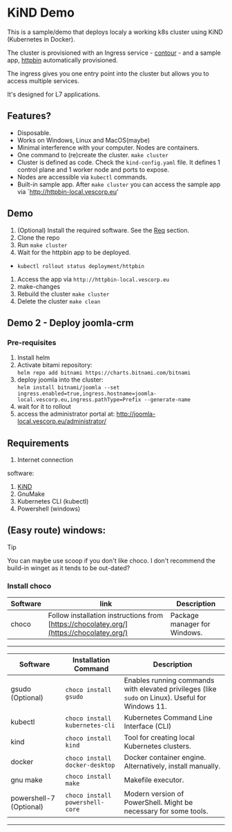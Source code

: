 # KiND Demo

This is a sample/demo that deploys localy a working k8s cluster using KiND (Kubernetes in Docker). 

The cluster is provisioned with an Ingress service  - [contour](https://projectcontour.io/) -  and a sample app, [httpbin](https://httpbin.org/) automatically provisioned.

The ingress gives you one entry point into the cluster but allows you to access multiple services. 

It's designed for L7 applications.


## Features?

- Disposable.  
- Works on Windows, Linux and MacOS(maybe) 
- Minimal interference with your computer. Nodes are containers. 
- One command to (re)create the cluster. `make cluster`
- Cluster is defined as code. Check the `kind-config.yaml` file. It defines 1 control plane and 1 worker node and ports to expose.
- Nodes are accessible via `kubectl` commands.
- Built-in sample app. After `make cluster` you can access the sample app via `http://httpbin-local.vescorp.eu' 

## Demo


1. (Optional) Install the required software. See the [Req](#req) section.
1. Clone the repo
1. Run `make cluster`
1. Wait for the httpbin app to be deployed.
  - `kubectl rollout status deployment/httpbin`
1. Access the app via `http://httpbin-local.vescorp.eu`
1. make-changes
1. Rebuild the cluster `make cluster`
1. Delete the cluster `make clean`


## Demo 2 - Deploy joomla-crm

### Pre-requisites
 
1. Install helm
1. Activate bitami repository:  
   `helm repo add bitnami https://charts.bitnami.com/bitnami`
1. deploy joomla into the cluster:  
   `helm install bitnami/joomla --set ingress.enabled=true,ingress.hostname=joomla-local.vescorp.eu,ingress.pathType=Prefix --generate-name`
1. wait for it to rollout 
1. access the administrator portal at: http://joomla-local.vescorp.eu/administrator/


## Requirements

1. Internet connection

software: 

1. [KiND](https://kind.sigs.k8s.io/docs/user/quick-start/#installation)
1. GnuMake 
1. Kubernetes CLI (kubectl)
1. Powershell (windows)

## (Easy route) windows:

> [!TIP]
> You can maybe use scoop if you don't like choco. I don't recommend the build-in winget as it tends to be out-dated?


### Install choco


| Software | link                                                                                     | Description                  |
| -------- | ---------------------------------------------------------------------------------------- | ---------------------------- |
| choco    | Follow installation instructions from [https://chocolatey.org/](https://chocolatey.org/) | Package manager for Windows. |
---- 
| Software                | Installation Command            | Description                                                                                       |
| ----------------------- | ------------------------------- | ------------------------------------------------------------------------------------------------- |
| gsudo (Optional)        | `choco install gsudo`           | Enables running commands with elevated privileges (like `sudo` on Linux).  Useful for Windows 11. |
| kubectl                 | `choco install kubernetes-cli`  | Kubernetes Command Line Interface (CLI)                                                           |
| kind                    | `choco install kind`            | Tool for creating local Kubernetes clusters.                                                      |
| docker                  | `choco install docker-desktop`  | Docker container engine. Alternatively, install manually.                                         |
| gnu make                | `choco install make`            | Makefile executor.                                                                                |
| powershell-7 (Optional) | `choco install powershell-core` | Modern version of PowerShell. Might be necessary for some tools.                                  |

----


